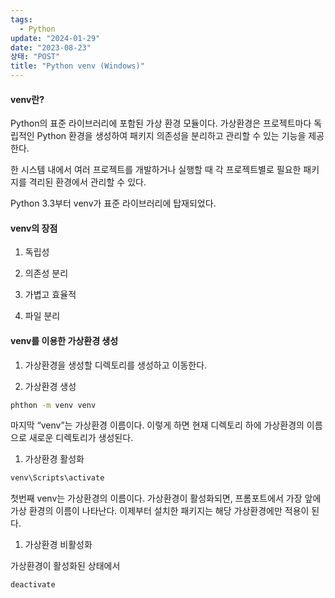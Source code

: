 ```yaml
---
tags:
  - Python
update: "2024-01-29"
date: "2023-08-23"
상태: "POST"
title: "Python venv (Windows)"
---
```

#### venv란?

Python의 표준 라이브러리에 포함된 가상 환경 모듈이다. 가상환경은 프로젝트마다 독립적인 Python 환경을 생성하여 패키지 의존성을 분리하고 관리할 수 있는 기능을 제공한다. 

한 시스템 내에서 여러 프로젝트를 개발하거나 실행할 때 각 프로젝트별로 필요한 패키지를 격리된 환경에서 관리할 수 있다. 

Python 3.3부터 venv가 표준 라이브러리에 탑재되었다. 

#### venv의 장점

1. 독립성

1. 의존성 분리

1. 가볍고 효율적

1. 파일 분리

#### venv를 이용한 가상환경 생성

1. 가상환경을 생성할 디렉토리를 생성하고 이동한다. 

1. 가상환경 생성

```bash
phthon -m venv venv
```

마지막 “venv”는 가상환경 이름이다. 이렇게 하면 현재 디렉토리 하에 가상환경의 이름으로 새로운 디렉토리가 생성된다. 

1. 가상환경 활성화

```bash
venv\Scripts\activate
```

첫번째 venv는 가상환경의 이름이다. 가상환경이 활성화되면, 프롬포트에서 가장 앞에 가상 환경의 이름이 나타난다. 이제부터 설치한 패키지는 해당 가상환경에만 적용이 된다. 

1. 가상환경 비활성화

가상환경이 활성화된 상태에서 

```bash
deactivate
```

